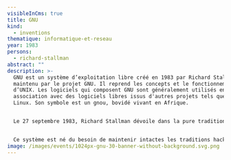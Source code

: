 ```yaml
---
visibleInCms: true
title: GNU
kind:
  - inventions
thematique: informatique-et-reseau
year: 1983
persons:
  - richard-stallman
abstract: ""
description: >-
  GNU est un système d’exploitation libre créé en 1983 par Richard Stallman,
  maintenu par le projet GNU. Il reprend les concepts et le fonctionnement
  d’UNIX. Les logiciels qui composent GNU sont généralement utilisés en
  association avec des logiciels libres issus d'autres projets tels que le noyau
  Linux. Son symbole est un gnou, bovidé vivant en Afrique. 


  Le 27 septembre 1983, Richard Stallman dévoile dans la pure tradition hacker son projet de développer un système d’exploitation compatible UNIX appelé GNU — acronyme récursif qui signifie en anglais « GNU’s Not UNIX » (littéralement, « GNU n’est pas UNIX »), en invitant la communauté hacker à le rejoindre et participer à son développement. Cette annonce succède à la « guerre » déclarée par Symbolics au laboratoire d’intelligence artificielle du MIT et à la disparition de la communauté hacker Lisp. Il annonce que le système pourra être utilisé et partagé librement par tous comme ce fut le cas avec Emacs. Concrètement il relate l’effort à accomplir, dont on distingue déjà en 1985 certaines pièces maîtresses : le compilateur GCC finalisé dès juin 1984, une version emacs compatible UNIX, etc. L’effort sera opiniâtrement poursuivi, et au début des années 1990, le projet GNU possède une version utilisable de tous les éléments nécessaires à la construction d’un système d’exploitation (outre ceux cités précédemment : un shell, des bibliothèques, les composants de base, les outils de développement…) à l’exception du plus central : le noyau.


  Ce système est né du besoin de maintenir intactes les traditions hacker de partage dans un monde de plus en plus marqué par l’empreinte du droit d'auteur. Stallman travaillait encore au laboratoire d’intelligence artificielle du MIT au lancement du projet. Il démissionnera en 1984 pour se consacrer entièrement à la création de ce système et, d’après ses mots, « ramener l’esprit de coopération qui prévalait dans la communauté hacker dans les jours anciens ». Il n’était pas question alors de « propriété intellectuelle », et tous les codes sources, distincts, s’échangeaient librement.
image: /images/events/1024px-gnu-30-banner-without-background.svg.png
---
```

